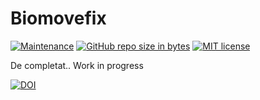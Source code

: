 # Biomovefix
[![Maintenance](https://img.shields.io/maintenance/yes/2017.svg)](https://github.com/rlaurentiu/BioMoveFix/edit/master/README.md)
[![GitHub repo size in bytes](https://img.shields.io/github/repo-size/badges/shields.svg)](https://github.com/rlaurentiu/BioMoveFix)
[![MIT license](https://img.shields.io/badge/License-MIT-blue.svg)](https://lbesson.mit-license.org/)

De completat.. Work in progress

[![DOI](https://zenodo.org/badge/123764206.svg)](https://zenodo.org/badge/latestdoi/123764206)
